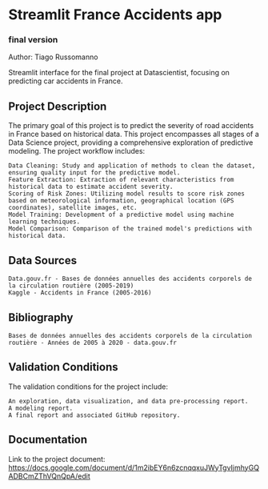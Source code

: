 # Streamlit France Accidents app
### final version

Author: Tiago Russomanno

Streamlit interface for the final project at Datascientist, focusing on predicting car accidents in France.
## Project Description

The primary goal of this project is to predict the severity of road accidents in France based on historical data. This project encompasses all stages of a Data Science project, providing a comprehensive exploration of predictive modeling. The project workflow includes:

    Data Cleaning: Study and application of methods to clean the dataset, ensuring quality input for the predictive model.
    Feature Extraction: Extraction of relevant characteristics from historical data to estimate accident severity.
    Scoring of Risk Zones: Utilizing model results to score risk zones based on meteorological information, geographical location (GPS coordinates), satellite images, etc.
    Model Training: Development of a predictive model using machine learning techniques.
    Model Comparison: Comparison of the trained model's predictions with historical data.

## Data Sources

    Data.gouv.fr - Bases de données annuelles des accidents corporels de la circulation routière (2005-2019)
    Kaggle - Accidents in France (2005-2016)

## Bibliography

    Bases de données annuelles des accidents corporels de la circulation routière - Années de 2005 à 2020 - data.gouv.fr

## Validation Conditions

The validation conditions for the project include:

    An exploration, data visualization, and data pre-processing report.
    A modeling report.
    A final report and associated GitHub repository.

## Documentation

Link to the project document: https://docs.google.com/document/d/1m2ibEY6n6zcnqqxuJWyTgvIjmhyGQADBCmZThVQnQpA/edit
